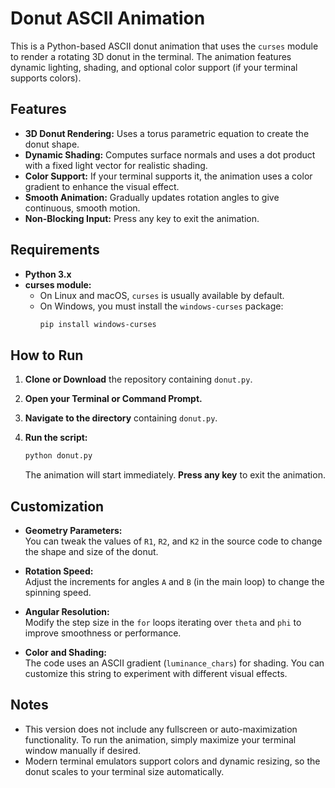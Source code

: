 # Donut ASCII Animation

This is a Python-based ASCII donut animation that uses the `curses` module to render a rotating 3D donut in the terminal. The animation features dynamic lighting, shading, and optional color support (if your terminal supports colors).

## Features

- **3D Donut Rendering:** Uses a torus parametric equation to create the donut shape.
- **Dynamic Shading:** Computes surface normals and uses a dot product with a fixed light vector for realistic shading.
- **Color Support:** If your terminal supports it, the animation uses a color gradient to enhance the visual effect.
- **Smooth Animation:** Gradually updates rotation angles to give continuous, smooth motion.
- **Non-Blocking Input:** Press any key to exit the animation.

## Requirements

- **Python 3.x**
- **curses module:**
  - On Linux and macOS, `curses` is usually available by default.
  - On Windows, you must install the `windows-curses` package:
    ```bash
    pip install windows-curses
    ```

## How to Run

1. **Clone or Download** the repository containing `donut.py`.

2. **Open your Terminal or Command Prompt.**

3. **Navigate to the directory** containing `donut.py`.

4. **Run the script:**
    ```bash
    python donut.py
    ```

   The animation will start immediately. **Press any key** to exit the animation.

## Customization

- **Geometry Parameters:**  
  You can tweak the values of `R1`, `R2`, and `K2` in the source code to change the shape and size of the donut.

- **Rotation Speed:**  
  Adjust the increments for angles `A` and `B` (in the main loop) to change the spinning speed.

- **Angular Resolution:**  
  Modify the step size in the `for` loops iterating over `theta` and `phi` to improve smoothness or performance.

- **Color and Shading:**  
  The code uses an ASCII gradient (`luminance_chars`) for shading. You can customize this string to experiment with different visual effects.

## Notes

- This version does not include any fullscreen or auto-maximization functionality. To run the animation, simply maximize your terminal window manually if desired.
- Modern terminal emulators support colors and dynamic resizing, so the donut scales to your terminal size automatically.
